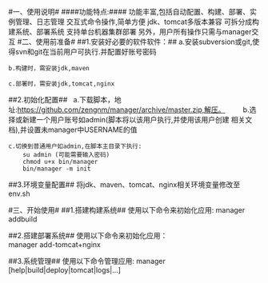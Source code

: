 #一、使用说明#
####功能特点:####
    功能丰富,包括自动配置、构建、部署、实例管理、日志管理
    交互式命令操作,简单方便
    jdk、tomcat多版本兼容
    可拆分成构建系统、部署系统
    支持单台机器集群部署
另外，用户所有操作只需与manager交互
#二、使用前准备#
##1.安装好必要的软件软件：##
    a.安装subversion或git,使得svn和git在当前用户可执行.并配置好账号密码
        
    b.构建时，需安装jdk,maven
        
    c.部署时，需安装jdk,tomcat,nginx

##2.初始化配置##
    a.下载脚本，地址:https://github.com/zengnm/manager/archive/master.zip,解压。
        
    b.选择或新建一个用户账号如admin(脚本将以该用户执行,并使用该用户创建
    相关文档),并设置未manager中USERNAME的值
       
    c.切换到普通用户如admin,在脚本主目录下执行:
        su admin (可能需要输入密码)
        chmod u+x bin/manager
        bin/manager -m init
##3.环境变量配置##
    将jdk、maven、tomcat、nginx相关环境变量修改至env.sh

#三、开始使用#
##1.搭建构建系统##
    使用以下命令来初始化应用:
        manager addbuild

##2.搭建部署系统##
    使用以下命令来初始化应用：    
        manager add-tomcat+nginx

##3.系统管理##
    使用以下命令管理应用:
        manager [help|build|deploy|tomcat|logs|...]
        
